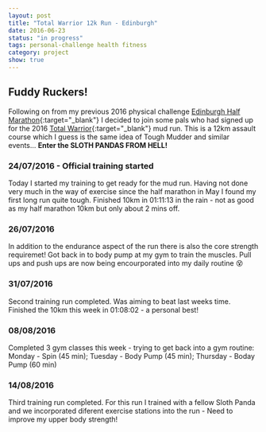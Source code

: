 ```yaml
---
layout: post
title: "Total Warrior 12k Run - Edinburgh"
date: 2016-06-23
status: "in progress"
tags: personal-challenge health fitness
category: project
show: true
---
```


## Fuddy Ruckers!

Following on from my previous 2016 physical challenge [Edinburgh Half Marathon]{:target="_blank"} I decided to join some pals who had signed up for the 2016 [Total Warrior]{:target="_blank"} mud run. This is a 12km assault course which I guess is the same idea of Tough Mudder and similar events... **Enter the SLOTH PANDAS FROM HELL!**


### 24/07/2016 - Official training started
Today I started my training to get ready for the mud run. Having not done very much in the way of exercise since the half marathon in May I found my first long run quite tough. Finished 10km in 01:11:13 in the rain - not as good as my half marathon 10km but only about 2 mins off. 


### 26/07/2016
In addition to the endurance aspect of the run there is also the core strength requiremet! Got back in to body pump at my gym to train the muscles. Pull ups and push ups are now being encourporated into my daily routine :dizzy_face:


### 31/07/2016
Second training run completed. Was aiming to beat last weeks time. Finished the 10km this week in 01:08:02 - a personal best!

### 08/08/2016
Completed 3 gym classes this week - trying to get back into a gym routine: Monday - Spin (45 min); Tuesday - Body Pump (45 min); Thursday - Boday Pump (60 min)



### 14/08/2016
Third training run completed. For this run I trained with a fellow Sloth Panda and we incorporated diferent exercise stations into the run - Need to improve my upper body strength!

[Edinburgh Half Marathon]: http://www.scottaku.com/blog/2016/03/07/emf2016
[Total Warrior]: http://www.totalwarrior.co.uk/
